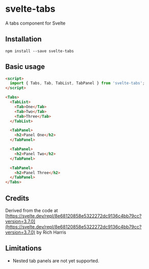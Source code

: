 # svelte-tabs

A tabs component for Svelte

## Installation

    npm install --save svelte-tabs

## Basic usage

```html
<script>
  import { Tabs, Tab, TabList, TabPanel } from 'svelte-tabs';
</script>

<Tabs>
  <TabList>
    <Tab>One</Tab>
    <Tab>Two</Tab>
    <Tab>Three</Tab>
  </TabList>

  <TabPanel>
    <h2>Panel One</h2>
  </TabPanel>

  <TabPanel>
    <h2>Panel Two</h2>
  </TabPanel>

  <TabPanel>
    <h2>Panel Three</h2>
  </TabPanel>
</Tabs>
```

## Credits

Derived from the code at [https://svelte.dev/repl/8e68120858e5322272dc9136c4bb79cc?version=3.7.0](https://svelte.dev/repl/8e68120858e5322272dc9136c4bb79cc?version=3.7.0) by Rich Harris

## Limitations

- Nested tab panels are not yet supported.
